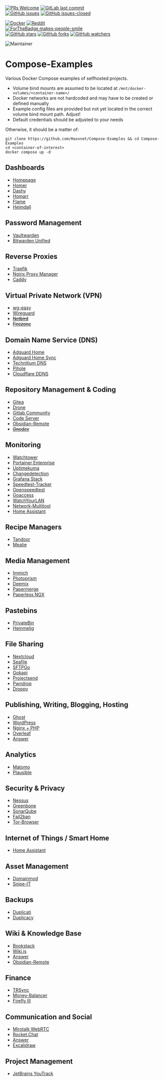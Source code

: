 [![PRs Welcome](https://img.shields.io/badge/PRs-welcome-brightgreen.svg?style=flat-square)](http://makeapullrequest.com)
[![GitLab last commit](https://img.shields.io/github/last-commit/Haxxnet/Compose-Examples.svg)](https://GitHub.com/Haxxnet/Compose-Examples/commits/)<br>
[![GitHub issues](https://img.shields.io/github/issues/Haxxnet/Compose-Examples.svg)](https://GitHub.com/Haxxnet/Compose-Examples/issues/)
[![GitHub issues-closed](https://img.shields.io/github/issues-closed/Haxxnet/Compose-Examples.svg)](https://GitHub.com/Naereen/Haxxnet/Compose-Examples/issues?q=is%3Aissue+is%3Aclosed)

[![Docker](https://badgen.net/badge/icon/docker%20compose?icon=docker&label)](https://https://docker.com/)
[![Reddit](https://badgen.net/badge/icon/r%2fselfhosted?icon=reddit&label&color=red)](https://www.reddit.com/r/selfhosted)<br>
[![ForTheBadge makes-people-smile](http://ForTheBadge.com/images/badges/makes-people-smile.svg)](#)<br>
[![GitHub stars](https://img.shields.io/github/stars/Haxxnet/Compose-Examples.svg?style=social&label=Star&maxAge=2592000)](https://GitHub.com/Haxxnet/Compose-Examples/stargazers/)
[![GitHub forks](https://img.shields.io/github/forks/Haxxnet/Compose-Examples.svg?style=social&label=Fork&maxAge=2592000)](https://GitHub.com/Haxxnet/Compose-Examples/network/)
[![GitHub watchers](https://img.shields.io/github/watchers/Haxxnet/Compose-Examples.svg?style=social&label=Watch&maxAge=2592000)](https://GitHub.com/Haxxnet/Compose-Examples/watchers/)

![Maintainer](https://img.shields.io/badge/maintainer-LRVT-orange)

# Compose-Examples

Various Docker Compose examples of selfhosted projects.

- Volume bind mounts are assumed to be located at `/mnt/docker-volumes/<container-name>/`
- Docker networks are not hardcoded and may have to be created or defined manually
- Example config files are provided but not yet located in the correct volume bind mount path. Adjust!
- Default credentials should be adjusted to your needs

Otherwise, it should be a matter of:
````
git clone https://github.com/Haxxnet/Compose-Examples && cd Compose-Examples
cd <container-of-interest>
docker compose up -d 
````

## Dashboards
- [Homepage](homepage)
- [Homer](homer)
- [Dashy](dashy)
- [Homarr](homarr)
- [Flame](flame)
- [Heimdall](heimdall)

## Password Management
- [Vaultwarden](vaultwarden)
- [Bitwarden Unified](bitwarden-unified)

## Reverse Proxies
- [Traefik](traefik)
- [Nginx Proxy Manager](nginx-proxy-manager)
- [Caddy](caddy)

## Virtual Private Network (VPN)
- [wg-easy](wg-easy)
- [Wireguard](wireguard)
- ~~[Netbird](https://github.com/netbirdio/netbird)~~
- ~~[Firezone](https://github.com/firezone/firezone)~~

## Domain Name Service (DNS)
- [Adguard Home](adguard-home)
- [Adguard Home Sync](adguard-home-sync)
- [Technitium DNS](technitium-dns)
- [Pihole](pihole)
- [Cloudflare DDNS](cloudflare-ddns)

## Repository Management & Coding
- [Gitea](gitea)
- [Drone](drone)
- [Gitlab Community](gitlab-ce)
- [Code Server](code-server)
- [Obsidian-Remote](obsidian-remote)
- ~~[Onedev](https://github.com/theonedev/onedev)~~

## Monitoring
- [Watchtower](watchtower)
- [Portainer Enterprise](portainer-ee)
- [Uptimekuma](uptimekuma)
- [Changedetection](changedetection)
- [Grafana Stack](grafana-monitoring)
- [Speedtest-Tracker](speedtest-tracker)
- [Openspeedtest](openspeedtest)
- [Goaccess](nginx-proxy-manager-goaccess)
- [WatchYourLAN](watchyourlan)
- [Network-Multitool](network-multitool)
- [Home Assistant](homeassistant)

## Recipe Managers
- [Tandoor](tandoor)
- [Mealie](mealie)

## Media Management
- [Immich](immich)
- [Photoprism](photoprism)
- [Deemix](deemix)
- [Papermerge](papermerge)
- [Paperless NGX](paperless-ngx)

## Pastebins
- [PrivateBin](privatebin)
- [Hemmelig](hemmelig)

## File Sharing
- [Nextcloud](nextcloud)
- [Seafile](seafile)
- [SFTPGo](sftpgo)
- [Gokapi](gokapi)
- [Projectsend](projectsend)
- [Pwndrop](pwndrop)
- [Droppy](droppy)

## Publishing, Writing, Blogging, Hosting
- [Ghost](ghost)
- [WordPress](wordpress)
- [Nginx + PHP](nginx-php)
- [Overleaf](overleaf)
- [Answer](answer)

## Analytics
- [Matomo](matomo)
- [Plausible](plausible)

## Security & Privacy
- [Nessus](nessus)
- [Greenbone](greenbone)
- [SonarQube](sonarqube)
- [Fail2ban](fail2ban)
- [Tor-Browser](tor-browser)

## Internet of Things / Smart Home
- [Home Assistant](homeassistant)

## Asset Management
- [Domainmod](domainmod)
- [Snipe-IT](snipe-it)

## Backups
- [Duplicati](duplicati)
- [Duplicacy](duplicacy)

## Wiki & Knowledge Base
- [Bookstack](bookstack)
- [Wiki.js](wikijs)
- [Answer](answer)
- [Obsidian-Remote](obsidian-remote)

## Finance
- [TRSync](trsync)
- [Money-Balancer](money-balancer)
- [Firefly III](firefly-iii)

## Communication and Social
- [Mirotalk WebRTC](mirotalk)
- [Rocket.Chat](rocketchat)
- [Answer](answer)
- [Excalidraw](excalidraw)

## Project Management
- [JetBrains YouTrack](youtrack)
